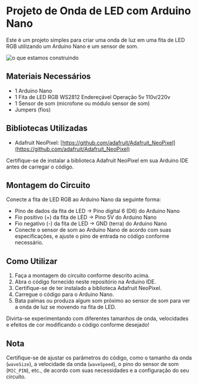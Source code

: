 # Projeto de Onda de LED com Arduino Nano

Este é um projeto simples para criar uma onda de luz em uma fita de LED RGB utilizando um Arduino Nano e um sensor de som.

![o que estamos construindo](https://exemplo.com/logo.png)


## Materiais Necessários

- 1 Arduino Nano
- 1 Fita de LED RGB WS2812 Endereçável Operação 5v 110v/220v
- 1 Sensor de som (microfone ou módulo sensor de som)
- Jumpers (fios)

## Bibliotecas Utilizadas

- Adafruit NeoPixel: [https://github.com/adafruit/Adafruit_NeoPixel](https://github.com/adafruit/Adafruit_NeoPixel)

Certifique-se de instalar a biblioteca Adafruit NeoPixel em sua Arduino IDE antes de carregar o código.

## Montagem do Circuito

Conecte a fita de LED RGB ao Arduino Nano da seguinte forma:

- Pino de dados da fita de LED -> Pino digital 6 (D6) do Arduino Nano
- Fio positivo (+) da fita de LED -> Pino 5V do Arduino Nano
- Fio negativo (-) da fita de LED -> GND (terra) do Arduino Nano
- Conecte o sensor de som ao Arduino Nano de acordo com suas especificações, e ajuste o pino de entrada no código conforme necessário.

## Como Utilizar

1. Faça a montagem do circuito conforme descrito acima.
2. Abra o código fornecido neste repositório na Arduino IDE.
3. Certifique-se de ter instalado a biblioteca Adafruit NeoPixel.
4. Carregue o código para o Arduino Nano.
5. Bata palmas ou produza algum som próximo ao sensor de som para ver a onda de luz se movendo na fita de LED.

Divirta-se experimentando com diferentes tamanhos de onda, velocidades e efeitos de cor modificando o código conforme desejado!

## Nota

Certifique-se de ajustar os parâmetros do código, como o tamanho da onda (`waveSize`), a velocidade da onda (`waveSpeed`), o pino do sensor de som (`MIC_PIN`), etc., de acordo com suas necessidades e a configuração do seu circuito.
